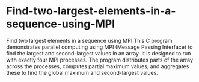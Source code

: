 # Find-two-largest-elements-in-a-sequence-using-MPI
Find two largest elements in a sequence using MPI 
This C program demonstrates parallel computing using MPI (Message Passing Interface) to find the largest and second-largest values in an array. It is designed to run with exactly four MPI processes. The program distributes parts of the array across the processes, computes partial maximum values, and aggregates these to find the global maximum and second-largest values.
